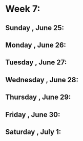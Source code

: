 # Week 7:
## Sunday , June 25:

## Monday , June 26:

## Tuesday , June 27:

## Wednesday , June 28:

## Thursday , June 29:

## Friday , June 30:

## Saturday , July 1: